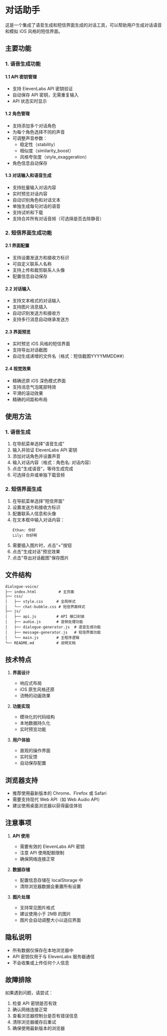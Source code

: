 # 对话助手

这是一个集成了语音生成和短信界面生成的对话工具，可以帮助用户生成对话语音和模拟 iOS 风格的短信界面。

## 主要功能

### 1. 语音生成功能

#### 1.1 API 密钥管理
- 支持 ElevenLabs API 密钥验证
- 自动保存 API 密钥，无需重复输入
- API 状态实时显示

#### 1.2 角色管理
- 支持添加多个对话角色
- 为每个角色选择不同的声音
- 可调整声音参数：
  - 稳定性（stability）
  - 相似度（similarity_boost）
  - 风格夸张度（style_exaggeration）
- 角色信息自动保存

#### 1.3 对话输入和语音生成
- 支持批量输入对话内容
- 实时预览对话内容
- 自动识别角色和对话文本
- 单独生成每句对话的语音
- 支持试听和下载
- 支持合并所有对话音频（可选择是否去除静音）

### 2. 短信界面生成功能

#### 2.1 界面配置
- 支持设置发送方和接收方标识
- 可自定义联系人名称
- 支持上传和裁剪联系人头像
- 配置信息自动保存

#### 2.2 对话输入
- 支持文本格式的对话输入
- 支持图片消息插入
- 自动识别发送方和接收方
- 支持多行消息自动继承发送方

#### 2.3 界面预览
- 实时预览 iOS 风格的短信界面
- 支持导出对话截图
- 自动生成递增的文件名（格式：短信截图YYYYMMDD##）

#### 2.4 视觉效果
- 精确还原 iOS 深色模式界面
- 支持消息气泡尾部特效
- 平滑的滚动效果
- 精确的间距和布局

## 使用方法

### 1. 语音生成

1. 在导航菜单选择"语音生成"
2. 输入并验证 ElevenLabs API 密钥
3. 添加对话角色并设置声音
4. 输入对话内容（格式：角色名: 对话内容）
5. 点击"生成语音"，等待生成完成
6. 可选择合并或单独下载音频

### 2. 短信界面生成

1. 在导航菜单选择"短信界面"
2. 设置发送方和接收方标识
3. 配置联系人信息和头像
4. 在文本框中输入对话内容：
   ```
   Ethan: 你好
   Lily: 你好啊
   ```
5. 需要插入图片时，点击"+"按钮
6. 点击"生成对话"预览效果
7. 点击"导出对话截图"保存图片

## 文件结构

```
dialogue-voice/
├── index.html          # 主页面
├── css/
│   ├── style.css      # 全局样式
│   └── chat-bubble.css # 短信界面样式
├── js/
│   ├── api.js         # API 接口封装
│   ├── audio.js       # 音频处理功能
│   ├── dialogue-generator.js  # 语音生成功能
│   ├── message-generator.js   # 短信界面功能
│   └── main.js        # 主程序逻辑
└── README.md          # 说明文档
```

## 技术特点

1. **界面设计**
   - 响应式布局
   - iOS 原生风格还原
   - 流畅的动画效果

2. **功能实现**
   - 模块化的代码结构
   - 本地数据持久化
   - 实时预览功能

3. **用户体验**
   - 直观的操作界面
   - 实时反馈
   - 自动保存配置

## 浏览器支持

- 推荐使用最新版本的 Chrome、Firefox 或 Safari
- 需要支持现代 Web API（如 Web Audio API）
- 建议使用桌面浏览器以获得最佳体验

## 注意事项

1. **API 使用**
   - 需要有效的 ElevenLabs API 密钥
   - 注意 API 使用配额限制
   - 确保网络连接正常

2. **数据存储**
   - 配置信息存储在 localStorage 中
   - 清除浏览器数据会重置所有设置

3. **图片处理**
   - 支持常见图片格式
   - 建议使用小于 2MB 的图片
   - 图片会自动调整大小以适应界面

## 隐私说明

- 所有数据仅保存在本地浏览器中
- API 密钥仅用于与 ElevenLabs 服务器通信
- 不会收集或上传任何个人信息

## 故障排除

如果遇到问题，请尝试：
1. 检查 API 密钥是否有效
2. 确认网络连接正常
3. 查看浏览器控制台是否有错误信息
4. 清除浏览器缓存后重试
5. 确保使用最新版本的浏览器 